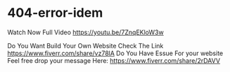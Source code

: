 # 404-error-idem
Watch Now Full Video https://youtu.be/7ZnqEKloW3w

Do You Want Build Your Own Website Check The Link https://www.fiverr.com/share/vz78lA
Do You Have Essue For your website Feel free drop your message Here: https://www.fiverr.com/share/2rDAVV
